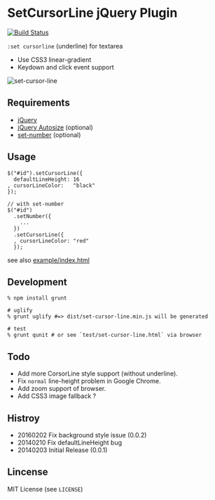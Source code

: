 # SetCursorLine jQuery Plugin

[![Build Status](https://semaphoreci.com/api/v1/projects/94f6741d-ca37-47f1-a30b-1773a503c6bf/680478/badge.svg)](https://semaphoreci.com/grauwoelfchen/set-cursor-line)

`:set cursorline` (underline) for textarea

* Use CSS3 linear-gradient
* Keydown and click event support

![set-cursor-line](https://raw.github.com/grauwoelfchen/set-cursor-line/master/img/set-cursor-line-js.png)


## Requirements

* [jQuery](https://github.com/jquery/jquery)
* [jQuery Autosize](https://github.com/jackmoore/autosize) (optional)
* [set-number](https://github.com/grauwoelfchen/set-number) (optional)

## Usage

```
$("#id").setCursorLine({
  defaultLineHeight: 16
, cursorLineColor:   "black"
});
```

```
// with set-number
$("#id")
  .setNumber({
    ...
  })
  .setCursorLine({
  , cursorLineColor: "red"
  });
```

see also [example/index.html](https://github.com/grauwoelfchen/set-cursor-line/blob/master/example/index.html)


## Development

```
% npm install grunt

# uglify
% grunt uglify #=> dist/set-cursor-line.min.js will be generated

# test
% grunt qunit # or see `test/set-cursor-line.html` via browser
```

## Todo

* Add more CorsorLine style support (without underline).
* Fix `normal` line-height problem in Google Chrome.
* Add zoom support of browser.
* Add CSS3 image fallback ?


## Histroy

* 20160202 Fix background style issue (0.0.2)
* 20140210 Fix defaultLineHeight bug
* 20140203 Initial Release (0.0.1)


## Lincense

MIT License (see `LICENSE`)

